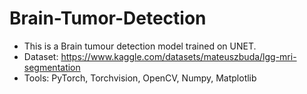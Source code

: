 # Brain-Tumor-Detection

* This is a Brain tumour detection model trained on UNET. 
* Dataset: https://www.kaggle.com/datasets/mateuszbuda/lgg-mri-segmentation 
* Tools: PyTorch, Torchvision, OpenCV, Numpy, Matplotlib
